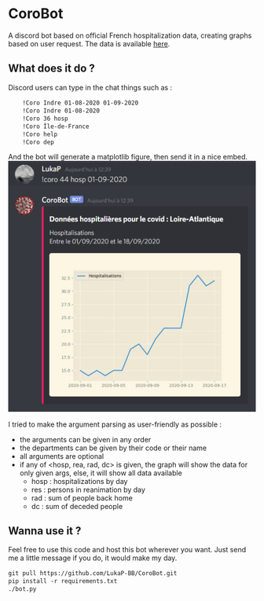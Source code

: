 # CoroBot
A discord bot based on official French hospitalization data, creating graphs based on user request.
The data is available [here](https://www.data.gouv.fr/fr/datasets/donnees-hospitalieres-relatives-a-lepidemie-de-covid-19/#_).

## What does it do ?
Discord users can type in the chat things such as :
```    
    !Coro Indre 01-08-2020 01-09-2020
    !Coro Indre 01-08-2020
    !Coro 36 hosp
    !Coro Île-de-France
    !Coro help
    !Coro dep
```
And the bot will generate a matplotlib figure, then send it in a nice embed.
![Example](https://github.com/LukaP-BB/CoroBot/blob/master/images/Capture.PNG)


I tried to make the argument parsing as user-friendly as possible :
- the arguments can be given in any order
- the departments can be given by their code or their name
- all arguments are optional
- if any of <hosp, rea, rad, dc> is given, the graph will show the data for only given args, else, it will show all data available
    - hosp : hospitalizations by day
    - res : persons in reanimation by day
    - rad : sum of people back home
    - dc : sum of deceded people

## Wanna use it ?
Feel free to use this code and host this bot wherever you want. Just send me a little message if you do, it would make my day.
```
git pull https://github.com/LukaP-BB/CoroBot.git
pip install -r requirements.txt
./bot.py
```
